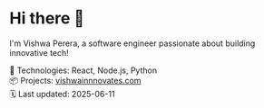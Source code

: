 # Hi there 👋

I'm Vishwa Perera, a software engineer passionate about building innovative tech!

🔧 Technologies: React, Node.js, Python  
📦 Projects: [vishwainnnovates.com](https://www.vishwainnnovates.com)  
🗓️ Last updated: 2025-06-11
